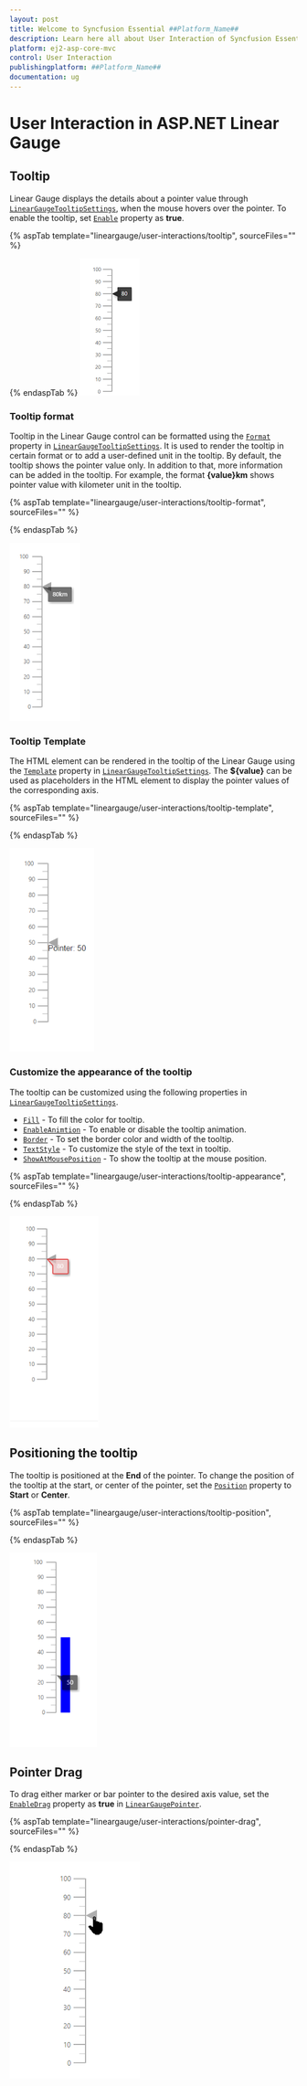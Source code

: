 ```yaml
---
layout: post
title: Welcome to Syncfusion Essential ##Platform_Name##
description: Learn here all about User Interaction of Syncfusion Essential ##Platform_Name## widgets based on HTML5 and jQuery.
platform: ej2-asp-core-mvc
control: User Interaction
publishingplatform: ##Platform_Name##
documentation: ug
---
```



# User Interaction in ASP.NET Linear Gauge

## Tooltip

<!-- markdownlint-disable MD036 -->

Linear Gauge displays the details about a pointer value through [`LinearGaugeTooltipSettings`](https://help.syncfusion.com/cr/aspnetmvc-js2/Syncfusion.EJ2.LinearGauge.LinearGaugeTooltipSettings.html), when the mouse hovers over the pointer. To enable the tooltip, set [`Enable`](https://help.syncfusion.com/cr/aspnetmvc-js2/Syncfusion.EJ2.LinearGauge.LinearGaugeTooltipSettings.html#Syncfusion_EJ2_LinearGauge_LinearGaugeTooltipSettings_Enable) property as **true**.

{% aspTab template="lineargauge/user-interactions/tooltip", sourceFiles="" %}

{% endaspTab %}
![Linear Gauge with tooltip](../images/tooltip.png)

<!-- markdownlint-disable MD013 -->

### Tooltip format

<!-- markdownlint-disable MD013 -->

Tooltip in the Linear Gauge control can be formatted using the [`Format`](https://help.syncfusion.com/cr/aspnetmvc-js2/Syncfusion.EJ2.LinearGauge.LinearGaugeTooltipSettings.html#Syncfusion_EJ2_LinearGauge_LinearGaugeTooltipSettings_Format) property in [`LinearGaugeTooltipSettings`](https://help.syncfusion.com/cr/aspnetmvc-js2/Syncfusion.EJ2.LinearGauge.LinearGaugeTooltipSettings.html). It is used to render the tooltip in certain format or to add a user-defined unit in the tooltip. By default, the tooltip shows the pointer value only. In addition to that, more information can be added in the tooltip. For example, the format **{value}km** shows pointer value with kilometer unit in the tooltip.

{% aspTab template="lineargauge/user-interactions/tooltip-format", sourceFiles="" %}

{% endaspTab %}

![Linear Gauge with tooltip format](../images/tooltip-formats.png)

### Tooltip Template

The HTML element can be rendered in the tooltip of the Linear Gauge using the [`Template`](https://help.syncfusion.com/cr/aspnetmvc-js2/Syncfusion.EJ2.LinearGauge.LinearGaugeTooltipSettings.html#Syncfusion_EJ2_LinearGauge_LinearGaugeTooltipSettings_Template) property in [`LinearGaugeTooltipSettings`](https://help.syncfusion.com/cr/aspnetmvc-js2/Syncfusion.EJ2.LinearGauge.LinearGaugeTooltipSettings.html). The **${value}** can be used as placeholders in the HTML element to display the pointer values of the corresponding axis.

{% aspTab template="lineargauge/user-interactions/tooltip-template", sourceFiles="" %}

{% endaspTab %}

![Linear Gauge with tooltip template](../images/tooltip-template1.png)

### Customize the appearance of the tooltip

The tooltip can be customized using the following properties in [`LinearGaugeTooltipSettings`](https://help.syncfusion.com/cr/aspnetmvc-js2/Syncfusion.EJ2.LinearGauge.LinearGaugeTooltipSettings.html).

* [`Fill`](https://help.syncfusion.com/cr/aspnetmvc-js2/Syncfusion.EJ2.LinearGauge.LinearGaugeTooltipSettings.html#Syncfusion_EJ2_LinearGauge_LinearGaugeTooltipSettings_Fill) - To fill the color for tooltip.
* [`EnableAnimtion`](https://help.syncfusion.com/cr/aspnetmvc-js2/Syncfusion.EJ2.LinearGauge.LinearGaugeTooltipSettings.html#Syncfusion_EJ2_LinearGauge_LinearGaugeTooltipSettings_EnableAnimation) - To enable or disable the tooltip animation.
* [`Border`](https://help.syncfusion.com/cr/aspnetmvc-js2/Syncfusion.EJ2.LinearGauge.LinearGaugeTooltipSettings.html#Syncfusion_EJ2_LinearGauge_LinearGaugeTooltipSettings_Border) - To set the border color and width of the tooltip.
* [`TextStyle`](https://help.syncfusion.com/cr/aspnetmvc-js2/Syncfusion.EJ2.LinearGauge.LinearGaugeTooltipSettings.html#Syncfusion_EJ2_LinearGauge_LinearGaugeTooltipSettings_TextStyle) - To customize the style of the text in tooltip.
* [`ShowAtMousePosition`](https://help.syncfusion.com/cr/aspnetmvc-js2/Syncfusion.EJ2.LinearGauge.LinearGaugeTooltipSettings.html#Syncfusion_EJ2_LinearGauge_LinearGaugeTooltipSettings_ShowAtMousePosition) - To show the tooltip at the mouse position.

{% aspTab template="lineargauge/user-interactions/tooltip-appearance", sourceFiles="" %}

{% endaspTab %}

![Linear Gauge with tooltip customization](../images/tooltip-custom.png)

## Positioning the tooltip

The tooltip is positioned at the **End** of the pointer. To change the position of the tooltip at the start, or center of the pointer, set the [`Position`](https://help.syncfusion.com/cr/aspnetmvc-js2/Syncfusion.EJ2.LinearGauge.LinearGaugeTooltipSettings.html#Syncfusion_EJ2_LinearGauge_LinearGaugeTooltipSettings_Position) property to **Start** or **Center**.

{% aspTab template="lineargauge/user-interactions/tooltip-position", sourceFiles="" %}

{% endaspTab %}

![Linear Gauge with tooltip position](../images/tooltip-position.png)

## Pointer Drag

To drag either marker or bar pointer to the desired axis value, set the [`EnableDrag`](https://help.syncfusion.com/cr/aspnetmvc-js2/Syncfusion.EJ2.LinearGauge.LinearGaugePointer.html#Syncfusion_EJ2_LinearGauge_LinearGaugePointer_EnableDrag) property as **true** in [`LinearGaugePointer`](https://help.syncfusion.com/cr/aspnetmvc-js2/Syncfusion.EJ2.LinearGauge.LinearGaugePointer.html).

{% aspTab template="lineargauge/user-interactions/pointer-drag", sourceFiles="" %}

{% endaspTab %}

![Linear Gauge with pointer drag](../images/dragging-pointr.gif)